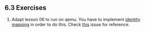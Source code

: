 ## 6.3 Exercises

1. Adapt lesson 06 to run on qemu. You have to implement [identity mapping](https://wiki.osdev.org/Identity_Paging) in order to do this. Check [this](https://github.com/s-matyukevich/raspberry-pi-os/issues/8) issue for reference.
